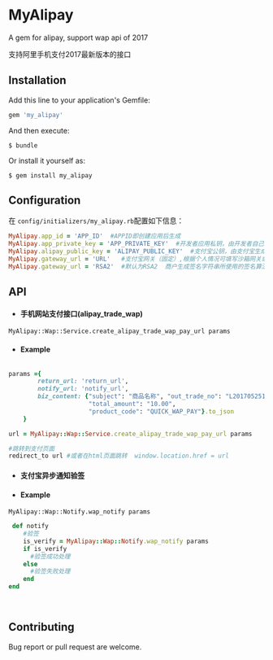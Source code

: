 # MyAlipay

A gem for alipay, support wap api of 2017

支持阿里手机支付2017最新版本的接口

## Installation

Add this line to your application's Gemfile:

```ruby
gem 'my_alipay'
```

And then execute:

    $ bundle

Or install it yourself as:

    $ gem install my_alipay

## Configuration


在 ```config/initializers/my_alipay.rb```配置如下信息：

```ruby
MyAlipay.app_id = 'APP_ID'  #APPID即创建应用后生成
MyAlipay.app_private_key = 'APP_PRIVATE_KEY'  #开发者应用私钥，由开发者自己生成
MyAlipay.alipay_public_key = 'ALIPAY_PUBLIC_KEY'  #支付宝公钥，由支付宝生成
MyAlipay.gateway_url = 'URL'   #支付宝网关（固定）,根据个人情况可填写沙箱网关或者正式网关
MyAlipay.gateway_url = 'RSA2'  #默认为RSA2  商户生成签名字符串所使用的签名算法类型，目前支持RSA2和RSA，推荐使用RSA2

```

## API


- #### 手机网站支付接口(alipay_trade_wap)

```MyAlipay::Wap::Service.create_alipay_trade_wap_pay_url params```

- #### Example

```ruby

params ={
        return_url: 'return_url',
        notify_url: 'notify_url',
        biz_content: {"subject": "商品名称", "out_trade_no": "L2017052515281049",
                      "total_amount": "10.00",
                      "product_code": "QUICK_WAP_PAY"}.to_json
    }

url = MyAlipay::Wap::Service.create_alipay_trade_wap_pay_url params

#跳转到支付页面
redirect_to url #或者在html页面跳转  window.location.href = url

```

- #### 支付宝异步通知验签

- #### Example

```MyAlipay::Wap::Notify.wap_notify params```

```ruby
 def notify
    #验签
    is_verify = MyAlipay::Wap::Notify.wap_notify params
    if is_verify
      #验签成功处理
    else
      #验签失败处理
    end
end
 
   

```


## Contributing

Bug report or pull request are welcome.

